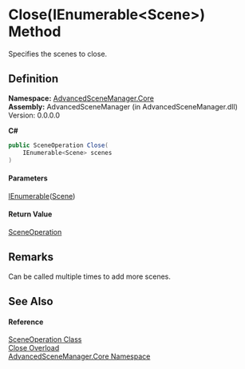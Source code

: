 # Close(IEnumerable\<Scene>) Method

Specifies the scenes to close.

## Definition

**Namespace:** [AdvancedSceneManager.Core](N_AdvancedSceneManager_Core.md)\
**Assembly:** AdvancedSceneManager (in AdvancedSceneManager.dll) Version: 0.0.0.0

**C#**

```c#
public SceneOperation Close(
	IEnumerable<Scene> scenes
)
```

#### Parameters

&#x20; [IEnumerable](https://learn.microsoft.com/dotnet/api/system.collections.generic.ienumerable-1)([Scene](T_AdvancedSceneManager_Models_Scene.md))&#x20;

#### Return Value

[SceneOperation](T_AdvancedSceneManager_Core_SceneOperation.md)

## Remarks

Can be called multiple times to add more scenes.

## See Also

#### Reference

[SceneOperation Class](T_AdvancedSceneManager_Core_SceneOperation.md)\
[Close Overload](Overload_AdvancedSceneManager_Core_SceneOperation_Close.md)\
[AdvancedSceneManager.Core Namespace](N_AdvancedSceneManager_Core.md)
